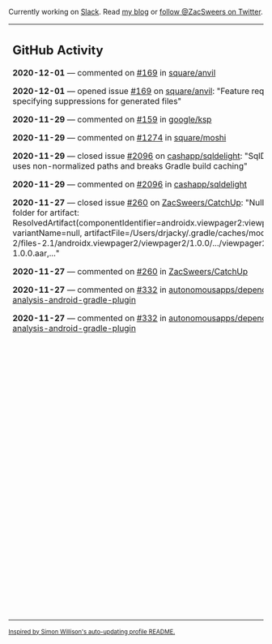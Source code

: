 Currently working on [Slack](https://slack.com/). Read [my blog](https://zacsweers.dev/) or [follow @ZacSweers on Twitter](https://twitter.com/ZacSweers).

<table><tr><td valign="top" width="60%">

## GitHub Activity
<!-- githubActivity starts -->
**2020-12-01** — commented on [#169](https://github.com/square/anvil/issues/169#issuecomment-736716439) in [square/anvil](https://api.github.com/repos/square/anvil)

**2020-12-01** — opened issue [#169](https://api.github.com/repos/square/anvil/issues/169) on [square/anvil](https://api.github.com/repos/square/anvil): "Feature request: allow specifying suppressions for generated files"

**2020-11-29** — commented on [#159](https://github.com/google/ksp/issues/159#issuecomment-735470764) in [google/ksp](https://api.github.com/repos/google/ksp)

**2020-11-29** — commented on [#1274](https://github.com/square/moshi/issues/1274#issuecomment-735418304) in [square/moshi](https://api.github.com/repos/square/moshi)

**2020-11-29** — closed issue [#2096](https://api.github.com/repos/cashapp/sqldelight/issues/2096) on [cashapp/sqldelight](https://api.github.com/repos/cashapp/sqldelight): "SqlDelightTask uses non-normalized paths and breaks Gradle build caching"

**2020-11-29** — commented on [#2096](https://github.com/cashapp/sqldelight/issues/2096#issuecomment-735403555) in [cashapp/sqldelight](https://api.github.com/repos/cashapp/sqldelight)

**2020-11-27** — closed issue [#260](https://api.github.com/repos/ZacSweers/CatchUp/issues/260) on [ZacSweers/CatchUp](https://api.github.com/repos/ZacSweers/CatchUp): "Null extracted folder for artifact: ResolvedArtifact(componentIdentifier=androidx.viewpager2:viewpager2:1.0.0, variantName=null, artifactFile=/Users/drjacky/.gradle/caches/modules-2/files-2.1/androidx.viewpager2/viewpager2/1.0.0/.../viewpager2-1.0.0.aar,..."

**2020-11-27** — commented on [#260](https://github.com/ZacSweers/CatchUp/issues/260#issuecomment-735035479) in [ZacSweers/CatchUp](https://api.github.com/repos/ZacSweers/CatchUp)

**2020-11-27** — commented on [#332](https://github.com/autonomousapps/dependency-analysis-android-gradle-plugin/issues/332#issuecomment-735035383) in [autonomousapps/dependency-analysis-android-gradle-plugin](https://api.github.com/repos/autonomousapps/dependency-analysis-android-gradle-plugin)

**2020-11-27** — commented on [#332](https://github.com/autonomousapps/dependency-analysis-android-gradle-plugin/issues/332#issuecomment-735034985) in [autonomousapps/dependency-analysis-android-gradle-plugin](https://api.github.com/repos/autonomousapps/dependency-analysis-android-gradle-plugin)
<!-- githubActivity ends -->
</td><td valign="top" width="40%">

## On My Blog
<!-- blog starts -->
**2020-07-13** — [Time in UI Programming](https://www.zacsweers.dev/time-in-ui/)

**2020-07-08** — [Tick Tock: Desugaring and Timezones](https://www.zacsweers.dev/ticktock-desugaring-timezones/)

**2020-06-11** — [Kotlin Symbol Processing: Early Thoughts](https://www.zacsweers.dev/kotlin-symbol-processor-early-thoughts/)

**2020-05-01** — [Dagger Party Tricks: Extension Functions](https://www.zacsweers.dev/dagger-party-tricks-extension-functions/)

**2020-04-03** — [Making My WFH Life Bearable](https://www.zacsweers.dev/making-wfh-life-bearable/)

**2020-03-16** — [Android's Built-in ProGuard Rules: The Missing Guide](https://www.zacsweers.dev/android-proguard-rules/)

**2020-03-09** — [Stories from Josephine](https://www.zacsweers.dev/stories-from-josephine/)

**2020-02-05** — [It's Nothing](https://www.zacsweers.dev/its-nothing/)

**2020-01-21** — [Butterfly Effects](https://www.zacsweers.dev/butterfly-effects/)

**2019-12-13** — [How to Take a Six Month Sabbatical](https://www.zacsweers.dev/how-to-take-a-six-month-sabbatical/)
<!-- blog ends -->
More on [zacsweers.dev](https://zacsweers.dev/)
</td></tr></table>

<sub><a href="https://simonwillison.net/2020/Jul/10/self-updating-profile-readme/">Inspired by Simon Willison's auto-updating profile README.</a></sub>